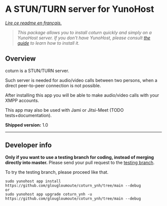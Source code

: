# A STUN/TURN server for YunoHost

<!--
[![Integration level](https://dash.yunohost.org/integration/REPLACEBYYOURAPP.svg)](https://dash.yunohost.org/appci/app/REPLACEBYYOURAPP) ![](https://ci-apps.yunohost.org/ci/badges/REPLACEBYYOURAPP.status.svg) ![](https://ci-apps.yunohost.org/ci/badges/REPLACEBYYOURAPP.maintain.svg)  
[![Install REPLACEBYYOURAPP with YunoHost](https://install-app.yunohost.org/install-with-yunohost.svg)](https://install-app.yunohost.org/?app=REPLACEBYYOURAPP)
-->

*[Lire ce readme en français.](./README_fr.md)*

> *This package allows you to install coturn quickly and simply on a YunoHost server.
If you don't have YunoHost, please consult [the guide](https://yunohost.org/#/install) to learn how to install it.*

## Overview

coturn is a STUN/TURN server.

Such server is needed for audio/video calls between two persons, when a direct
peer-to-peer connection is not possible.

After installing this app you will be able to make audio/video calls with your
XMPP accounts.

This app may also be used with Jami or Jitsi-Meet (TODO tests+documentation).

**Shipped version:** 1.0

<!--
## Configuration

How to configure this app: From an admin panel, a plain file with SSH, or any other way.

## Documentation

 * Official documentation: Link to the official documentation of this app
 * YunoHost documentation: If specific documentation is needed, feel free to contribute.

## YunoHost specific features

#### Multi-user support

Are LDAP and HTTP auth supported?
Can the app be used by multiple users?

## Limitations

* Any known limitations.

## Additional information

* Other info you would like to add about this app.

**More info on the documentation page:**  
https://yunohost.org/packaging_apps

## Links

 * Report a bug: https://github.com/glougloumoute/coturn_ynh/issues
 * App website: Link to the official website of this app.
 * Upstream app repository: Link to the official repository of the upstream app.
 * YunoHost website: https://yunohost.org/

-->
---

## Developer info

**Only if you want to use a testing branch for coding, instead of merging directly into master.**
Please send your pull request to the [testing branch](https://github.com/glougloumoute/coturn_ynh/tree/testing).

To try the testing branch, please proceed like that.
```
sudo yunohost app install https://github.com/glougloumoute/coturn_ynh/tree/main --debug
or
sudo yunohost app upgrade coturn_ynh -u https://github.com/glougloumoute/coturn_ynh/tree/main --debug
```

